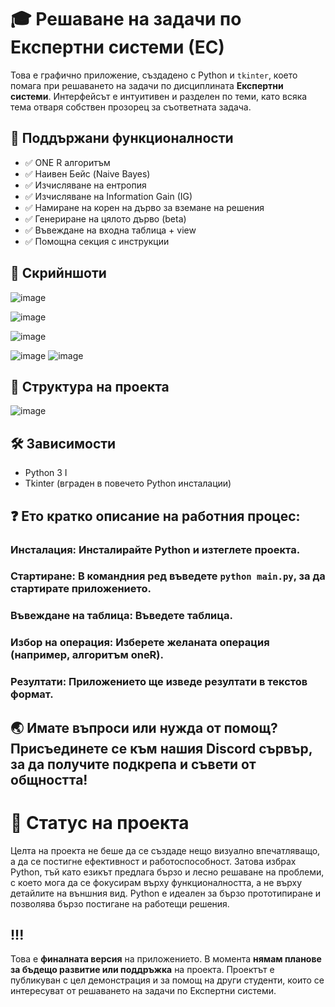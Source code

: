 # 🎓 Решаване на задачи по Експертни системи (ЕС)

Това е графично приложение, създадено с Python и `tkinter`, което помага при решаването на задачи по дисциплината **Експертни системи**. Интерфейсът е интуитивен и разделен по теми, като всяка тема отваря собствен прозорец за съответната задача.

## 🧠 Поддържани функционалности

- ✅ ONE R алгоритъм
- ✅ Наивен Бейс (Naive Bayes)
- ✅ Изчисляване на ентропия
- ✅ Изчисляване на Information Gain (IG)
- ✅ Намиране на корен на дърво за вземане на решения
- ✅ Генериране на цялото дърво (beta)
- ✅ Въвеждане на входна таблица + view
- ✅ Помощна секция с инструкции

## 📸 Скрийншоти

![image](https://github.com/user-attachments/assets/9a812a16-cd66-4bca-bb15-45bd56624ebb)

![image](https://github.com/user-attachments/assets/959eaed0-1f12-4296-afbd-a6403055523a)

![image](https://github.com/user-attachments/assets/61d89388-22a0-4cbf-8c2a-c1ed6da7a9d4)

![image](https://github.com/user-attachments/assets/05b8f99e-5afb-4abd-97ed-0738a5cf33f4)
![image](https://github.com/user-attachments/assets/608e234e-ec68-4868-8cbb-fe60a4189040)
## 📂 Структура на проекта

![image](https://github.com/user-attachments/assets/273d0dce-7381-4951-8dd5-ef17b81261bc)
## 🛠️ Зависимости

- Python 3
    I
- Tkinter (вграден в повечето Python инсталации)

## ❓ Ето кратко описание на работния процес:

### Инсталация: Инсталирайте Python и изтеглете проекта.

### Стартиране: В командния ред въведете `python main.py`, за да стартирате приложението.

### Въвеждане на таблица: Въведете таблица.

### Избор на операция: Изберете желаната операция (например, алгоритъм oneR).

### Резултати: Приложението ще изведе резултати в текстов формат.

## 🌏 Имате въпроси или нужда от помощ? Присъединете се към нашия Discord сървър, за да получите подкрепа и съвети от общността!

# 🧊 Статус на проекта

Целта на проекта не беше да се създаде нещо визуално впечатляващо, а да се постигне ефективност и работоспособност. Затова избрах Python, тъй като езикът предлага бързо и лесно решаване на проблеми, с което мога да се фокусирам върху функционалността, а не върху детайлите на външния вид. Python е идеален за бързо прототипиране и позволява бързо постигане на работещи решения.

## !!!
 Това е **финалната версия** на приложението. В момента **нямам планове за бъдещо развитие или поддръжка** на проекта. Проектът е публикуван с цел демонстрация и за помощ на други студенти, които се интересуват от решаването на задачи по Експертни системи.
